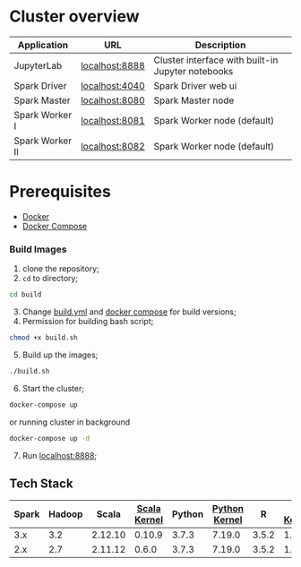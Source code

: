 # Cluster overview

| Application     | URL                                      | Description                                                |
| --------------- | ---------------------------------------- | ---------------------------------------------------------- |
| JupyterLab      | [localhost:8888](http://localhost:8888/) | Cluster interface with built-in Jupyter notebooks          |
| Spark Driver    | [localhost:4040](http://localhost:4040/) | Spark Driver web ui                                        |
| Spark Master    | [localhost:8080](http://localhost:8080/) | Spark Master node                                          |
| Spark Worker I  | [localhost:8081](http://localhost:8081/) | Spark Worker node (default) |
| Spark Worker II | [localhost:8082](http://localhost:8082/) | Spark Worker node (default) |

# Prerequisites

 - [Docker](https://docs.docker.com/get-docker/)
 - [Docker Compose](https://docs.docker.com/compose/install/)

### Build Images

1. clone the repository;
2. `cd` to directory;

```bash
cd build
```

3. Change [build.yml](build/build.yml) and [docker compose](build/docker-compose.yml) for build versions;
4. Permission for building bash script;

```bash
chmod +x build.sh
```
5. Build up the images;
```bash
./build.sh
```
6. Start the cluster;

```bash
docker-compose up
```
or running cluster in background
```bash
docker-compose up -d
```

7. Run [localhost:8888](http://localhost:8888/);


## <a name="tech-stack"></a>Tech Stack

| Spark | Hadoop | Scala   | [Scala Kernel](https://almond.sh/) | Python | [Python Kernel](https://ipython.org/) | R     | [R Kernel](https://irkernel.github.io/) |Apache Spark   | JupyterLab     |
| ----- | ------ | ------- | ---------------------------------- | ------ | ------------------------------------- | ----- | --------------------------------------- | ----- |----- | 
| 3.x   | 3.2    | 2.12.10 | 0.10.9                             | 3.7.3  | 7.19.0                                 | 3.5.2 | 1.1.1                                   | 2.4.0(4) | 3.0.0 | 
| 2.x   | 2.7    | 2.11.12 | 0.6.0                              | 3.7.3  | 7.19.0                                 | 3.5.2 | 1.1.1                                   |2.1.4  | 3.0.0          | 
